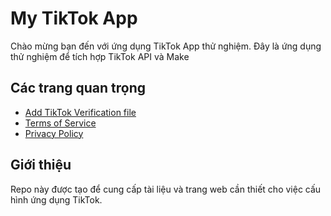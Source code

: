 # My TikTok App
Chào mừng bạn đến với ứng dụng TikTok App thử nghiệm. 
Đây là ứng dụng thử nghiệm để tích hợp TikTok API và Make

## Các trang quan trọng
- [Add TikTok Verification file](https://aimgrandvn-blip.github.io/my-tiktok-app/tiktok-developers-site-verification=1cOsGdWyeh4Hu1tReczZr3JOSXWG3kLd.html)
- [Terms of Service](https://aimgrandvn-blip.github.io/my-tiktok-app/terms.html)  
- [Privacy Policy](https://aimgrandvn-blip.github.io/my-tiktok-app/privacy.html)  

## Giới thiệu
Repo này được tạo để cung cấp tài liệu và trang web cần thiết cho việc cấu hình ứng dụng TikTok.
